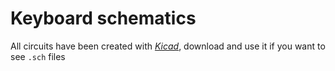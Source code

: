# Keyboard schematics
All circuits have been created with _[Kicad](https://www.kicad-pcb.org/)_,
download and use it if you want to see `.sch` files